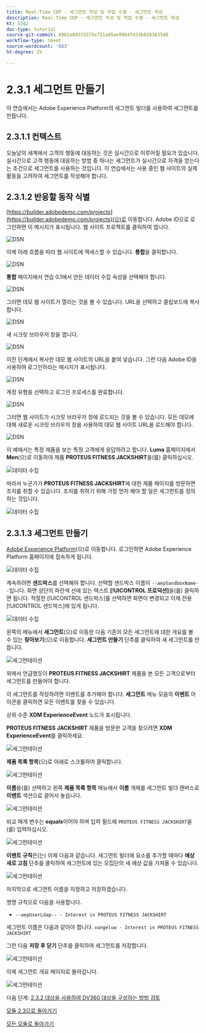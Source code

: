 ```yaml
---
title: Real-Time CDP - 세그먼트 작성 및 작업 수행 - 세그먼트 작성
description: Real-Time CDP - 세그먼트 작성 및 작업 수행 - 세그먼트 작성
kt: 5342
doc-type: tutorial
source-git-commit: 6962a0d37d375e751a05ae99b4f433b0283835d0
workflow-type: tm+mt
source-wordcount: '663'
ht-degree: 2%

---
```


# 2.3.1 세그먼트 만들기

이 연습에서는 Adobe Experience Platform의 세그먼트 빌더를 사용하여 세그먼트를 만듭니다.

## 2.3.1.1 컨텍스트

오늘날의 세계에서 고객의 행동에 대응하는 것은 실시간으로 이루어질 필요가 있습니다. 실시간으로 고객 행동에 대응하는 방법 중 하나는 세그먼트가 실시간으로 자격을 얻는다는 조건으로 세그먼트를 사용하는 것입니다. 이 연습에서는 사용 중인 웹 사이트의 실제 활동을 고려하여 세그먼트를 작성해야 합니다.

## 2.3.1.2 반응할 동작 식별

[https://builder.adobedemo.com/projects](https://builder.adobedemo.com/projects)(으)로 이동합니다. Adobe ID으로 로그인하면 이 메시지가 표시됩니다. 웹 사이트 프로젝트를 클릭하여 엽니다.

![DSN](./../../../modules/gettingstarted/gettingstarted/images/web8.png)

이제 아래 흐름을 따라 웹 사이트에 액세스할 수 있습니다. **통합**&#x200B;을 클릭합니다.

![DSN](./../../../modules/gettingstarted/gettingstarted/images/web1.png)

**통합** 페이지에서 연습 0.1에서 만든 데이터 수집 속성을 선택해야 합니다.

![DSN](./../../../modules/gettingstarted/gettingstarted/images/web2.png)

그러면 데모 웹 사이트가 열리는 것을 볼 수 있습니다. URL을 선택하고 클립보드에 복사합니다.

![DSN](./../../../modules/gettingstarted/gettingstarted/images/web3.png)

새 시크릿 브라우저 창을 엽니다.

![DSN](./../../../modules/gettingstarted/gettingstarted/images/web4.png)

이전 단계에서 복사한 데모 웹 사이트의 URL을 붙여 넣습니다. 그런 다음 Adobe ID을 사용하여 로그인하라는 메시지가 표시됩니다.

![DSN](./../../../modules/gettingstarted/gettingstarted/images/web5.png)

계정 유형을 선택하고 로그인 프로세스를 완료합니다.

![DSN](./../../../modules/gettingstarted/gettingstarted/images/web6.png)

그러면 웹 사이트가 시크릿 브라우저 창에 로드되는 것을 볼 수 있습니다. 모든 데모에 대해 새로운 시크릿 브라우저 창을 사용하여 데모 웹 사이트 URL을 로드해야 합니다.

![DSN](./../../../modules/gettingstarted/gettingstarted/images/web7.png)

이 예에서는 특정 제품을 보는 특정 고객에게 응답하려고 합니다.
**Luma** 홈페이지에서 **Men**(으)로 이동하여 제품 **PROTEUS FITNESS JACKSHIRT**&#x200B;을(를) 클릭하십시오.

![데이터 수집](./images/homenadia.png)

따라서 누군가가 **PROTEUS FITNESS JACKSHIRT**&#x200B;에 대한 제품 페이지를 방문하면 조치를 취할 수 있습니다. 조치를 취하기 위해 가장 먼저 해야 할 일은 세그먼트를 정의하는 것입니다.

![데이터 수집](./images/homenadiapp.png)

## 2.3.1.3 세그먼트 만들기

[Adobe Experience Platform](https://experience.adobe.com/platform)(으)로 이동합니다. 로그인하면 Adobe Experience Platform 홈페이지에 접속하게 됩니다.

![데이터 수집](./../../../modules/datacollection/module1.2/images/home.png)

계속하려면 **샌드박스**&#x200B;를 선택해야 합니다. 선택할 샌드박스 이름이 ``--aepSandboxName--``입니다. 화면 상단의 파란색 선에 있는 텍스트 **[!UICONTROL 프로덕션]**&#x200B;을(를) 클릭하면 됩니다. 적절한 [!UICONTROL 샌드박스]를 선택하면 화면이 변경되고 이제 전용 [!UICONTROL 샌드박스]에 있게 됩니다.

![데이터 수집](./../../../modules/datacollection/module1.2/images/sb1.png)

왼쪽의 메뉴에서 **세그먼트**(으)로 이동한 다음 기존의 모든 세그먼트에 대한 개요를 볼 수 있는 **찾아보기**(으)로 이동합니다. **세그먼트 만들기** 단추를 클릭하여 새 세그먼트를 만듭니다.

![세그먼테이션](./images/menuseg.png)

위에서 언급했듯이 **PROTEUS FITNESS JACKSHIRT** 제품을 본 모든 고객으로부터 세그먼트를 만들어야 합니다.

이 세그먼트를 작성하려면 이벤트를 추가해야 합니다. **세그먼트** 메뉴 모음의 **이벤트** 아이콘을 클릭하면 모든 이벤트를 찾을 수 있습니다.

상위 수준 **XDM ExperienceEvent** 노드가 표시됩니다.

**PROTEUS FITNESS JACKSHIRT** 제품을 방문한 고객을 찾으려면 **XDM ExperienceEvent**&#x200B;를 클릭하세요.

![세그먼테이션](./images/findee.png)

**제품 목록 항목**(으)로 아래로 스크롤하여 클릭합니다.

![세그먼테이션](./images/see.png)

**이름**&#x200B;을(를) 선택하고 왼쪽 **제품 목록 항목** 메뉴에서 **이름** 개체를 세그먼트 빌더 캔버스로 **이벤트** 섹션으로 끌어서 놓습니다.

![세그먼테이션](./images/eewebpdtlname1.png)

비교 매개 변수는 **equals**&#x200B;이어야 하며 입력 필드에 `PROTEUS FITNESS JACKSHIRT`을(를) 입력하십시오.

![세그먼테이션](./images/pv.png)

**이벤트 규칙**&#x200B;은(는) 이제 다음과 같습니다. 세그먼트 빌더에 요소를 추가할 때마다 **예상 새로 고침** 단추를 클릭하여 세그먼트에 있는 모집단의 새 예상 값을 가져올 수 있습니다.

![세그먼테이션](./images/ldap4.png)

마지막으로 세그먼트 이름을 지정하고 저장하겠습니다.

명명 규칙으로 다음을 사용합니다.

- `--aepUserLdap-- - Interest in PROTEUS FITNESS JACKSHIRT`

세그먼트 이름은 다음과 같아야 합니다.
`vangeluw - Interest in PROTEUS FITNESS JACKSHIRT`

그런 다음 **저장 후 닫기** 단추를 클릭하여 세그먼트를 저장합니다.

![세그먼테이션](./images/segmentname.png)

이제 세그먼트 개요 페이지로 돌아갑니다.

![세그먼테이션](./images/savedsegment.png)

다음 단계: [2.3.2 대상을 사용하여 DV360 대상을 구성하는 방법 검토](./ex2.md)

[모듈 2.3으로 돌아가기](./real-time-cdp-build-a-segment-take-action.md)

[모든 모듈로 돌아가기](../../../overview.md)
